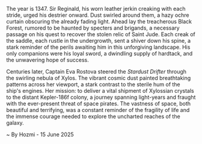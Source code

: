 
The year is 1347.  Sir Reginald, his worn leather jerkin creaking with each stride, urged his destrier onward.  Dust swirled around them, a hazy ochre curtain obscuring the already fading light.  Ahead lay the treacherous Black Forest, rumored to be haunted by specters and brigands, a necessary passage on his quest to recover the stolen relic of Saint Jude.  Each creak of the saddle, each rustle in the undergrowth, sent a shiver down his spine, a stark reminder of the perils awaiting him in this unforgiving landscape.  His only companions were his loyal sword, a dwindling supply of hardtack, and the unwavering hope of success.

Centuries later, Captain Eva Rostova steered the *Stardust Drifter* through the swirling nebula of Xylos.  The vibrant cosmic dust painted breathtaking patterns across her viewport, a stark contrast to the sterile hum of the ship's engines.  Her mission: to deliver a vital shipment of Xylossian crystals to the distant Kepler-186f colony, a journey spanning light-years and fraught with the ever-present threat of space pirates.  The vastness of space, both beautiful and terrifying, was a constant reminder of the fragility of life and the immense courage needed to explore the uncharted reaches of the galaxy.

~ By Hozmi - 15 June 2025
